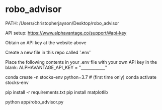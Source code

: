 # robo_advisor


PATH:
/Users/christopherjayson/Desktop/robo_advisor

API setup:
https://www.alphavantage.co/support/#api-key

Obtain an API key at the website above

Create a new file in this repo called '.env'

Place the following contents in your .env file with your own API key in the blank:
ALPHAVANTAGE_API_KEY = "____________"

conda create -n stocks-env python=3.7 # (first time only)
conda activate stocks-env

pip install -r requirements.txt
pip install matplotlib

python app/robo_advisor.py
